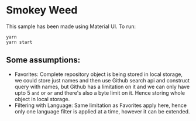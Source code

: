 # Smokey Weed

This sample has been made using Material UI. To run:

```
yarn
yarn start
```

## Some assumptions:
- Favorites: Complete repository object is being stored in local storage, we could store just names and then use Github search api and construct query with names, but Github has a limitation on it and we can only have upto 5 `and` or `or` and there's also a byte limit on it. Hence storing whole object in local storage.
- Filtering with Language: Same limitation as Favorites apply here, hence only one language filter is applied at a time, however it can be extended.